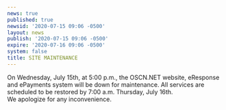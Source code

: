 ```yaml
---
news: true
published: true
newsid: '2020-07-15 09:06 -0500'
layout: news
publish: '2020-07-15 09:06 -0500'
expire: '2020-07-16 09:06 -0500'
system: false
title: SITE MAINTENANCE
---
```

On Wednesday, July 15th, at 5:00 p.m., the OSCN.NET website, eResponse and ePayments system will be down for maintenance. All services are scheduled to be restored by 7:00 a.m. Thursday, July 16th.  
We apologize for any inconvenience.
